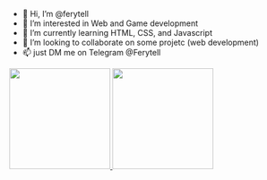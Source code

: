 - 👋 Hi, I’m @ferytell
- 👀 I’m interested in Web and Game development
- 🌱 I’m currently learning HTML, CSS, and Javascript
- 💞️ I’m looking to collaborate on some projetc (web development)
- 📫 just DM me on Telegram @Ferytell 

<!---
ferytell/ferytell is a ✨ special ✨ repository because its `README.md` (this file) appears on your GitHub profile.
You can click the Preview link to take a look at your changes.
--->

<p align="left">
<a href="https://github.com/ferytell">
  <img height="180em" src="https://github-readme-stats-eight-theta.vercel.app/api?username=ferytell&show_icons=true&theme=algolia&include_all_commits=true&count_private=true"/>
  <img height="180em" src="https://github-readme-stats-eight-theta.vercel.app/api/top-langs/?username=ferytell&layout=compact&langs_count=8&theme=algolia"/>
</a>
</p>
